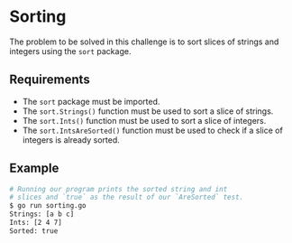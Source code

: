 # Sorting

The problem to be solved in this challenge is to sort slices of strings and integers using the `sort` package.

## Requirements

- The `sort` package must be imported.
- The `sort.Strings()` function must be used to sort a slice of strings.
- The `sort.Ints()` function must be used to sort a slice of integers.
- The `sort.IntsAreSorted()` function must be used to check if a slice of integers is already sorted.

## Example

```sh
# Running our program prints the sorted string and int
# slices and `true` as the result of our `AreSorted` test.
$ go run sorting.go
Strings: [a b c]
Ints: [2 4 7]
Sorted: true
```
